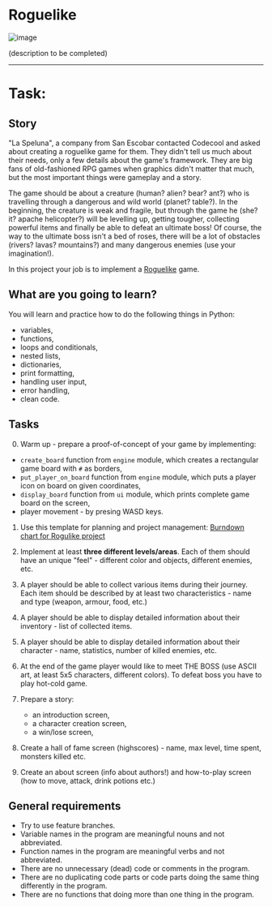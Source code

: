 # Roguelike

![image](https://user-images.githubusercontent.com/50807860/103161409-cb5cc380-47e1-11eb-814d-44db7353c3d1.png)

(description to be completed)
 
___
 
# Task:  
## Story

"La Speluna", a company from San Escobar contacted Codecool and asked about creating a roguelike game for them. They didn't tell us much about their needs, only a few details about the game's framework. They are big fans of old-fashioned RPG games when graphics didn't matter that much, but the most important things were gameplay and a story.

The game should be about a creature (human? alien? bear? ant?) who is travelling through a dangerous and wild world (planet? table?). In the beginning, the creature is weak and fragile, but through the game he (she? it? apache helicopter?) will be levelling up, getting tougher, collecting powerful items and finally be able to defeat an ultimate boss! Of course, the way to the ultimate boss isn't a bed of roses, there will be a lot of obstacles (rivers? lavas? mountains?) and many dangerous enemies (use your imagination!).

In this project your job is to implement a
[Roguelike](https://en.wikipedia.org/wiki/Roguelike) game.

## What are you going to learn?

You will learn and practice how to do the following things in Python:
 - variables,
 - functions,
 - loops and conditionals,
 - nested lists,
 - dictionaries,
 - print formatting,
 - handling user input,
 - error handling,
 - clean code.

## Tasks

0. Warm up - prepare a proof-of-concept of your game by implementing:
 - `create_board` function from `engine` module, which creates a rectangular game board with `#` as borders,
 - `put_player_on_board` function from `engine` module, which puts a player icon on board on given coordinates,
 - `display_board` function from `ui` module, which prints complete game board on the screen,
 - player movement - by presing WASD keys. 

1. Use this template for planning and project management: [Burndown chart for Rogulike project](https://docs.google.com/spreadsheets/d/10aKB7z7BrmpwgjYtEsT3BwVBQysnWWlu0Ehy2OO9w-Y/edit?usp=sharing)

1. Implement at least **three different levels/areas**. Each of them should have an unique "feel" - different color and objects, different enemies, etc.

2. A player should be able to collect various items during their journey. Each item should be described by at least two characteristics - name and type (weapon, armour, food, etc.)

3. A player should be able to display detailed information about their inventory - list of collected items.

4. A player should be able to display detailed information about their character - name, statistics, number of killed enemies, etc.

5. At the end of the game player would like to meet THE BOSS (use ASCII art, at least 5x5 characters, different colors). To defeat boss you have to play hot-cold game.

6. Prepare a story:

    * an introduction screen,
    * a character creation screen,
    * a win/lose screen,

7. Create a hall of fame screen (highscores) - name, max level, time spent, monsters killed etc.

8. Create an about screen (info about authors!) and how-to-play screen (how to move, attack, drink potions etc.) 


## General requirements

 - Try to use feature branches.
 - Variable names in the program are meaningful nouns and not abbreviated.
 - Function names in the program are meaningful verbs and not abbreviated.
 - There are no unnecessary (dead) code or comments in the program.
 - There are no duplicating code parts or code parts doing the same thing differently in the program.
 - There are no functions that doing more than one thing in the program.
